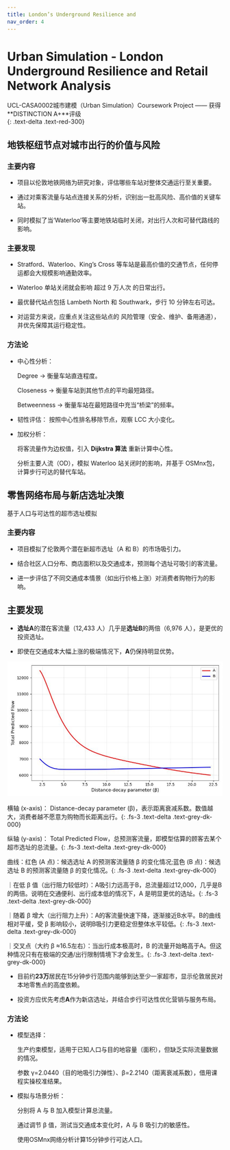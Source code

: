 ```yaml
---
title: London’s Underground Resilience and 
nav_order: 4
---
```


# Urban Simulation - London Underground Resilience and Retail Network Analysis

UCL-CASA0002城市建模（Urban Simulation）Coursework Project —— 获得**DISTINCTION A+**评级	
{: .text-delta .text-red-300}

## 地铁枢纽节点对城市出行的价值与风险

### 主要内容

- 项目以伦敦地铁网络为研究对象，评估哪些车站对整体交通运行至关重要。

- 通过对乘客流量与站点连接关系的分析，识别出一批高风险、高价值的关键车站。

- 同时模拟了当‘Waterloo’等主要地铁站临时关闭，对出行人次和可替代路线的影响。

### 主要发现

- Stratford、Waterloo、King’s Cross 等车站是最高价值的交通节点，任何停运都会大规模影响通勤效率。

- Waterloo 单站关闭就会影响 超过 9 万人次 的日常出行。

- 最优替代站点包括 Lambeth North 和 Southwark，步行 10 分钟左右可达。

- 对运营方来说，应重点关注这些站点的 风险管理（安全、维护、备用通道），并优先保障其运行稳定性。

### 方法论 

- 中心性分析：

  Degree → 衡量车站直连程度。

  Closeness → 衡量车站到其他节点的平均最短路径。

  Betweenness → 衡量车站在最短路径中充当“桥梁”的频率。

- 韧性评估： 按照中心性排名移除节点，观察 LCC 大小变化。

- 加权分析：

  将客流量作为边权值，引入 **Dijkstra 算法** 重新计算中心性。

  分析主要人流（OD），模拟 Waterloo 站关闭时的影响，并基于 OSMnx包，计算步行可达的替代车站。

## 零售网络布局与新店选址决策

基于人口与可达性的超市选址模拟

### 主要内容

- 项目模拟了伦敦两个潜在新超市选址（A 和 B）的市场吸引力。

- 结合社区人口分布、商店面积以及交通成本，预测每个选址可吸引的客流量。

- 进一步评估了不同交通成本情景（如出行价格上涨）对消费者购物行为的影响。

## 主要发现

- **选址A**的潜在客流量（12,433 人）几乎是**选址B**的两倍（6,976 人），是更优的投资选址。

- 即使在交通成本大幅上涨的极端情况下，**A**仍保持明显优势。

![beta_static](pics03/sensitivity_beta_static.jpg)

横轴 (x-axis)： Distance-decay parameter (β)，表示距离衰减系数。数值越大，消费者越不愿意为购物而长距离出行。{: .fs-3 .text-delta .text-grey-dk-000}

纵轴 (y-axis)： Total Predicted Flow，总预测客流量，即模型估算的顾客去某个超市选址的总流量。{: .fs-3 .text-delta .text-grey-dk-000}

曲线：红色 (A 点)：候选选址 A 的预测客流量随 β 的变化情况;蓝色 (B 点)：候选选址 B 的预测客流量随 β 的变化情况。{: .fs-3 .text-delta .text-grey-dk-000}

｜在低 β 值（出行阻力较低时）：A吸引力远高于B，总流量超过12,000，几乎是B的两倍。说明在交通便利、出行成本低的情况下，A 是明显更优的选址。{: .fs-3 .text-delta .text-grey-dk-000}

｜随着 β 增大（出行阻力上升）：A的客流量快速下降，逐渐接近B水平。B的曲线相对平缓，受 β 影响较小，说明B吸引力更稳定但整体水平较低。{: .fs-3 .text-delta .text-grey-dk-000}

｜交叉点（大约 β ≈16.5左右）：当出行成本极高时，B 的流量开始略高于A。但这种情况只有在极端的交通/出行限制情境下才会发生。{: .fs-3 .text-delta .text-grey-dk-000}

- 目前约**23万**居民在15分钟步行范围内能够到达至少一家超市，显示伦敦居民对本地零售点的高度依赖。

- 投资方应优先考虑**A**作为新店选址，并结合步行可达性优化营销与服务布局。


### 方法论

- 模型选择：

  生产约束模型，适用于已知人口与目的地容量（面积），但缺乏实际流量数据的情况。

  参数 γ=2.0440（目的地吸引力弹性）、β=2.2140（距离衰减系数），借用课程实操校准结果。

- 模拟与场景分析：

  分别将 A 与 B 加入模型计算总流量。

  通过调节 β 值，测试当交通成本变化时，A 与 B 吸引力的敏感性。

  使用OSMnx网络分析计算15分钟步行可达人口。





